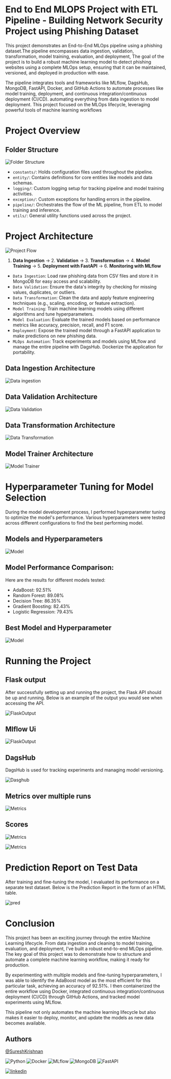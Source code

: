 # End to End MLOPS Project with ETL Pipeline - Building Network Security Project using Phishing Dataset


This project demonstrates an End-to-End MLOps pipeline using a phishing dataset.The pipeline encompasses data ingestion, validation, transformation, model training, evaluation, and deployment, The goal of the project is to build a robust machine learning model to detect phishing websites using a complete MLOps setup, ensuring that it can be maintained, versioned, and deployed in production with ease.

The pipeline integrates tools and frameworks like MLflow, DagsHub, MongoDB, FastAPI, Docker, and GitHub Actions to automate processes like model training, deployment, and continuous integration/continuous deployment (CI/CD). automating everything from data ingestion to model deployment. This project focused on the MLOps lifecycle, leveraging powerful tools of machine learning workflows

# Project Overview

## Folder Structure
![Folder Structure](https://github.com/SKrishna-7/end-end-mlops-project/blob/main/ProjectStructure/floder.png)

* `constants/`: Holds configuration files used throughout the pipeline.
* `entity/`: Contains definitions for core entities like models and data schemas.
* `logging/`: Custom logging setup for tracking pipeline and model training activities.
* `exception/`: Custom exceptions for handling errors in the pipeline.
* `pipeline/`: Orchestrates the flow of the ML pipeline, from ETL to model training and inference.
* `utils/`: General utility functions used across the project.






# Project Architecture

![Project Flow](https://github.com/SKrishna-7/end-end-mlops-project/blob/main/ProjectStructure/Projectflow.png)

1. **Data Ingestion** → 2. **Validation** → 3. **Transformation** → 4. **Model Training** → 5. **Deployment with FastAPI** → 6. **Monitoring with MLflow**


* `Data Ingestion`: Load raw phishing data from CSV files and store it in MongoDB for easy access and scalability.
* `Data Validation`: Ensure the data's integrity by checking for missing values, duplicates, or outliers.
* `Data Transformation`: Clean the data and apply feature engineering techniques (e.g., scaling, encoding, or feature extraction).
* `Model Training`: Train machine learning models using different algorithms and tune hyperparameters.
* `Model Evaluation`: Evaluate the trained models based on performance metrics like accuracy, precision, recall, and F1 score.
* `Deployment`: Expose the trained model through a FastAPI application to make predictions on new phishing data.
* `MLOps Automation`: Track experiments and models using MLflow and manage the entire pipeline with DagsHub. Dockerize the application for portability.

## Data Ingestion Architecture

![Data ingestion](https://github.com/SKrishna-7/end-end-mlops-project/blob/main/ProjectStructure/DataIngestion.png)

## Data Validation Architecture

![Data Validation](https://github.com/SKrishna-7/end-end-mlops-project/blob/main/ProjectStructure/DataValidation.png)


## Data Transformation Architecture

![Data Transformation](https://github.com/SKrishna-7/end-end-mlops-project/blob/main/ProjectStructure/Datatransformation.png)


## Model Trainer Architecture

![Model Trainer](https://github.com/SKrishna-7/end-end-mlops-project/blob/main/ProjectStructure/Modeltrainer.png)

# Hyperparameter Tuning for Model Selection

 During the model development process, I performed hyperparameter tuning to optimize the model's performance. Various hyperparameters were tested across different configurations to find the best performing model.
 
## Models and Hyperparameters
![Model](https://github.com/SKrishna-7/end-end-mlops-project/blob/main/ProjectStructure/models.png)

## Model Performance Comparison:
Here are the results for different models tested:

* AdaBoost: 92.51%
* Random Forest: 89.08%
* Decision Tree: 86.35%
* Gradient Boosting: 82.43%
* Logistic Regression: 79.43%

## Best Model and Hyperparameter
![Model](https://github.com/SKrishna-7/end-end-mlops-project/blob/main/ProjectStructure/bestmodel.png)

# Running the Project 

## Flask output
 After successfully setting up and running the project, the Flask API should be up and running. Below is an example of the output you would see when accessing the API.

![FlaskOutput](https://github.com/SKrishna-7/end-end-mlops-project/blob/main/ProjectStructure/flask.png)

## Mlflow Ui

![FlaskOutput](https://github.com/SKrishna-7/end-end-mlops-project/blob/main/ProjectStructure/mlflow.png)

## DagsHub

DagsHub is used for tracking experiments and managing model versioning. 

![Dasghub](https://github.com/SKrishna-7/end-end-mlops-project/blob/main/ProjectStructure/Dagshub.png)


## Metrics over multiple runs

![Metrics](https://github.com/SKrishna-7/end-end-mlops-project/blob/main/ProjectStructure/combine.png)

## Scores
![Metrics](https://github.com/SKrishna-7/end-end-mlops-project/blob/main/ProjectStructure/metrics.png)

![Metrics](https://github.com/SKrishna-7/end-end-mlops-project/blob/main/ProjectStructure/charts.png)

# Prediction Report on Test Data
After training and fine-tuning the model, I evaluated its performance on a separate test dataset. Below is the Prediction Report in the form of an HTML table.

![pred](https://github.com/SKrishna-7/end-end-mlops-project/blob/main/ProjectStructure/pred.png)


# Conclusion
This project has been an exciting journey through the entire Machine Learning lifecycle. From data ingestion and cleaning to model training, evaluation, and deployment, I’ve built a robust end-to-end MLOps pipeline. The key goal of this project was to demonstrate how to structure and automate a complete machine learning workflow, making it ready for production.

By experimenting with multiple models and fine-tuning hyperparameters, I was able to identify the AdaBoost model as the most efficient for this particular task, achieving an accuracy of 92.51%. I then containerized the entire workflow using Docker, integrated continuous integration/continuous deployment (CI/CD) through GitHub Actions, and tracked model experiments using MLflow.

This pipeline not only automates the machine learning lifecycle but also makes it easier to deploy, monitor, and update the models as new data becomes available.


## Authors
[@SureshKrishnan](https://github.com/SKrishna-7)

![Python](https://img.shields.io/badge/Python-3.10-blue)
![Docker](https://img.shields.io/badge/Docker-Containerization-blue)
![MLflow](https://img.shields.io/badge/MLflow-Experiment%20Tracking-blue)
![MongoDB](https://img.shields.io/badge/MongoDB-Database-green)
![FastAPI](https://img.shields.io/badge/FastAPI-API-green)


  
[![linkedin](https://img.shields.io/badge/linkedin-0A66C2?style=for-the-badge&logo=linkedin&logoColor=white)](https://www.linkedin.com/in/suresh-krishnan-s/)



